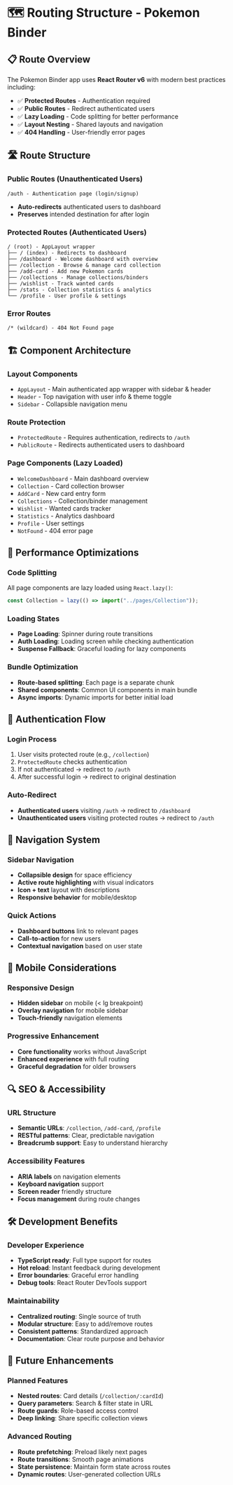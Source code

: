 # 🗺️ Routing Structure - Pokemon Binder

## 📋 **Route Overview**

The Pokemon Binder app uses **React Router v6** with modern best practices including:

- ✅ **Protected Routes** - Authentication required
- ✅ **Public Routes** - Redirect authenticated users
- ✅ **Lazy Loading** - Code splitting for better performance
- ✅ **Layout Nesting** - Shared layouts and navigation
- ✅ **404 Handling** - User-friendly error pages

## 🛣️ **Route Structure**

### **Public Routes** (Unauthenticated Users)

```
/auth - Authentication page (login/signup)
```

- **Auto-redirects** authenticated users to dashboard
- **Preserves** intended destination for after login

### **Protected Routes** (Authenticated Users)

```
/ (root) - AppLayout wrapper
├── / (index) - Redirects to dashboard
├── /dashboard - Welcome dashboard with overview
├── /collection - Browse & manage card collection
├── /add-card - Add new Pokemon cards
├── /collections - Manage collections/binders
├── /wishlist - Track wanted cards
├── /stats - Collection statistics & analytics
└── /profile - User profile & settings
```

### **Error Routes**

```
/* (wildcard) - 404 Not Found page
```

## 🏗️ **Component Architecture**

### **Layout Components**

- `AppLayout` - Main authenticated app wrapper with sidebar & header
- `Header` - Top navigation with user info & theme toggle
- `Sidebar` - Collapsible navigation menu

### **Route Protection**

- `ProtectedRoute` - Requires authentication, redirects to `/auth`
- `PublicRoute` - Redirects authenticated users to dashboard

### **Page Components** (Lazy Loaded)

- `WelcomeDashboard` - Main dashboard overview
- `Collection` - Card collection browser
- `AddCard` - New card entry form
- `Collections` - Collection/binder management
- `Wishlist` - Wanted cards tracker
- `Statistics` - Analytics dashboard
- `Profile` - User settings
- `NotFound` - 404 error page

## 🚀 **Performance Optimizations**

### **Code Splitting**

All page components are lazy loaded using `React.lazy()`:

```javascript
const Collection = lazy(() => import("../pages/Collection"));
```

### **Loading States**

- **Page Loading**: Spinner during route transitions
- **Auth Loading**: Loading screen while checking authentication
- **Suspense Fallback**: Graceful loading for lazy components

### **Bundle Optimization**

- **Route-based splitting**: Each page is a separate chunk
- **Shared components**: Common UI components in main bundle
- **Async imports**: Dynamic imports for better initial load

## 🔐 **Authentication Flow**

### **Login Process**

1. User visits protected route (e.g., `/collection`)
2. `ProtectedRoute` checks authentication
3. If not authenticated → redirect to `/auth`
4. After successful login → redirect to original destination

### **Auto-Redirect**

- **Authenticated users** visiting `/auth` → redirect to `/dashboard`
- **Unauthenticated users** visiting protected routes → redirect to `/auth`

## 🧭 **Navigation System**

### **Sidebar Navigation**

- **Collapsible design** for space efficiency
- **Active route highlighting** with visual indicators
- **Icon + text** layout with descriptions
- **Responsive behavior** for mobile/desktop

### **Quick Actions**

- **Dashboard buttons** link to relevant pages
- **Call-to-action** for new users
- **Contextual navigation** based on user state

## 📱 **Mobile Considerations**

### **Responsive Design**

- **Hidden sidebar** on mobile (< lg breakpoint)
- **Overlay navigation** for mobile sidebar
- **Touch-friendly** navigation elements

### **Progressive Enhancement**

- **Core functionality** works without JavaScript
- **Enhanced experience** with full routing
- **Graceful degradation** for older browsers

## 🔍 **SEO & Accessibility**

### **URL Structure**

- **Semantic URLs**: `/collection`, `/add-card`, `/profile`
- **RESTful patterns**: Clear, predictable navigation
- **Breadcrumb support**: Easy to understand hierarchy

### **Accessibility Features**

- **ARIA labels** on navigation elements
- **Keyboard navigation** support
- **Screen reader** friendly structure
- **Focus management** during route changes

## 🛠️ **Development Benefits**

### **Developer Experience**

- **TypeScript ready**: Full type support for routes
- **Hot reload**: Instant feedback during development
- **Error boundaries**: Graceful error handling
- **Debug tools**: React Router DevTools support

### **Maintainability**

- **Centralized routing**: Single source of truth
- **Modular structure**: Easy to add/remove routes
- **Consistent patterns**: Standardized approach
- **Documentation**: Clear route purpose and behavior

## 🎯 **Future Enhancements**

### **Planned Features**

- **Nested routes**: Card details (`/collection/:cardId`)
- **Query parameters**: Search & filter state in URL
- **Route guards**: Role-based access control
- **Deep linking**: Share specific collection views

### **Advanced Routing**

- **Route prefetching**: Preload likely next pages
- **Route transitions**: Smooth page animations
- **State persistence**: Maintain form state across routes
- **Dynamic routes**: User-generated collection URLs
